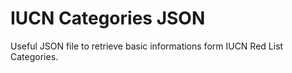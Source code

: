 # IUCN Categories JSON
Useful JSON file to retrieve basic informations form IUCN Red List Categories.
